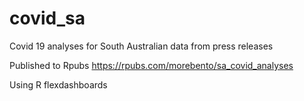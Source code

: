 # covid_sa
Covid 19 analyses for South Australian data from press releases

Published to Rpubs https://rpubs.com/morebento/sa_covid_analyses

Using R flexdashboards


